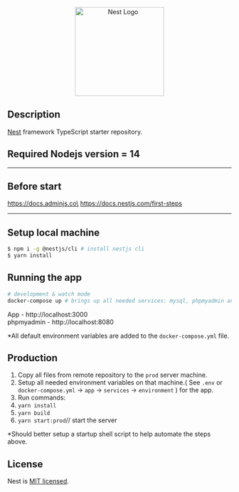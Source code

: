<p align="center">
  <a href="http://nestjs.com/" target="blank"><img src="https://nestjs.com/img/logo-small.svg" width="200" alt="Nest Logo" /></a>
</p>

## Description

[Nest](https://github.com/nestjs/nest) framework TypeScript starter repository.
## Required Nodejs version = 14
---

## Before start
https://docs.adminjs.co\
https://docs.nestjs.com/first-steps

---

## Setup local machine

```bash
$ npm i -g @nestjs/cli # install nestjs cli
$ yarn install
```

## Running the app
```bash
# development & watch mode
docker-compose up # brings up all needed services: mysql, phpmyadmin and then nestjs app.
```
App - http://localhost:3000\
phpmyadmin - http://localhost:8080

*All default environment variables are added to the `docker-compose.yml` file.

## Production
1. Copy all files from remote repository to the `prod` server machine.
2. Setup all needed environment variables on that machine.( See `.env` or `docker-compose.yml` -> `app` -> `services` -> `environment` ) for the app.
3. Run commands:
4. `yarn install`
5. `yarn build`
6. `yarn start:prod`// start the server

*Should better setup a startup shell script to help automate the steps above.

## License

Nest is [MIT licensed](LICENSE).
